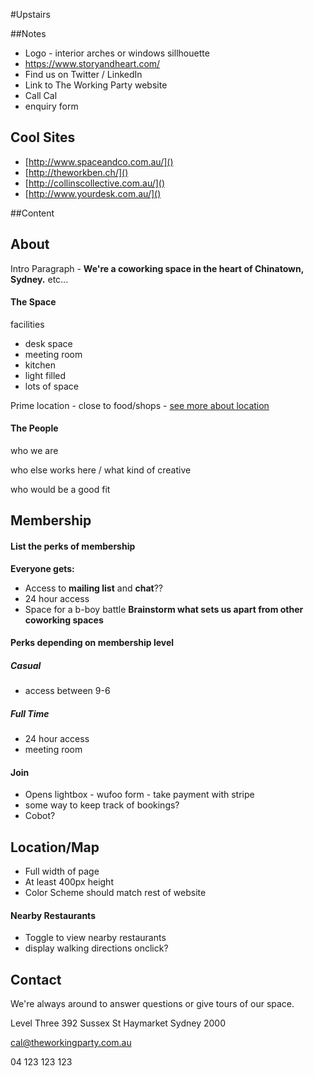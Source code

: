 #Upstairs


##Notes

- Logo - interior arches or windows sillhouette
- https://www.storyandheart.com/
- Find us on Twitter / LinkedIn
- Link to The Working Party website
- Call Cal
- enquiry form

## Cool Sites

- [http://www.spaceandco.com.au/]()
- [http://theworkben.ch/]()
- [http://collinscollective.com.au/]()
- [http://www.yourdesk.com.au/]()





##Content


## About

Intro Paragraph - **We're a coworking space in the heart of Chinatown, Sydney.** etc...

#### The Space

facilities
- desk space
- meeting room
- kitchen
- light filled
- lots of space

Prime location - close to food/shops - [see more about location](#location)


#### The People

who we are

who else works here / what kind of creative

who would be a good fit


## Membership

#### List the perks of membership

**Everyone gets:**

- Access to **mailing list** and **chat**??
- 24 hour access
- Space for a b-boy battle
**Brainstorm what sets us apart from other coworking spaces**

#### Perks depending on membership level

##### Casual

- access between 9-6

##### Full Time

- 24 hour access
- meeting room

#### Join

- Opens lightbox - wufoo form - take payment with stripe
- some way to keep track of bookings? 
- Cobot?


## Location/Map

- Full width of page
- At least 400px height
- Color Scheme should match rest of website

#### Nearby Restaurants

- Toggle to view nearby restaurants
- display walking directions onclick?



## Contact

We're always around to answer questions or give tours of our space.

Level Three
392 Sussex St Haymarket
Sydney 2000

cal@theworkingparty.com.au

04 123 123 123



